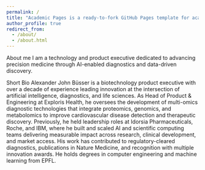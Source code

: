 ```yaml
---
permalink: /
title: "Academic Pages is a ready-to-fork GitHub Pages template for academic personal websites"
author_profile: true
redirect_from: 
  - /about/
  - /about.html
---
```


About me
I am a technology and product executive dedicated to advancing precision medicine through AI-enabled diagnostics and data-driven discovery.

Short Bio
Alexander John Büsser is a biotechnology product executive with over a decade of experience leading innovation at the intersection of artificial intelligence, diagnostics, and life sciences. As Head of Product & Engineering at Exploris Health, he oversees the development of multi-omics diagnostic technologies that integrate proteomics, genomics, and metabolomics to improve cardiovascular disease detection and therapeutic discovery. Previously, he held leadership roles at Idorsia Pharmaceuticals, Roche, and IBM, where he built and scaled AI and scientific computing teams delivering measurable impact across research, clinical development, and market access. His work has contributed to regulatory-cleared diagnostics, publications in Nature Medicine, and recognition with multiple innovation awards. He holds degrees in computer engineering and machine learning from EPFL.